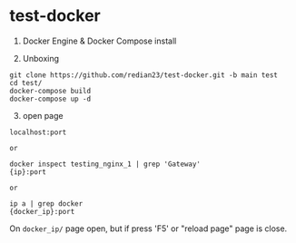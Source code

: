 # test-docker

1. Docker Engine & Docker Compose install 

2. Unboxing
```
git clone https://github.com/redian23/test-docker.git -b main test
cd test/
docker-compose build
docker-compose up -d 
```
3. open page 
```
localhost:port
```
``or``
```
docker inspect testing_nginx_1 | grep 'Gateway' 
{ip}:port
```
``or``
```
ip a | grep docker
{docker_ip}:port
```
On `docker_ip/` page open, but if press 'F5' or "reload page" page is close. 

